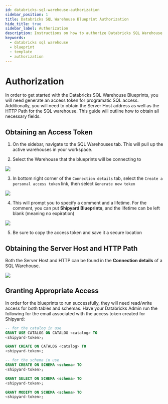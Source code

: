 ```yaml
---
id: databricks-sql-warehouse-authorization
sidebar_position: 1
title: Databricks SQL Warehouse Blueprint Authorization
hide_title: true
sidebar_label: Authorization
description: Instructions on how to authorize Databricks SQL Warehouse to work with Shipyard's low-code Databricks SQL Warehouse templates.
keywords:
  - databricks sql warehouse
  - blueprint
  - template
  - authorization
---
```


#  Authorization

In order to get started with the Databricks SQL Warehouse Blueprints, you will need generate an access token for programatic SQL access. Additionally, you will need to obtain the Server Host address as well as the HTTP Path for the SQL warehouse. This guide will outline how to obtain all necessary fields. 

## Obtaining an Access Token
1. On the sidebar, navigate to the SQL Warehouses tab. This will pull up the active warehouses in your workspace.

2. Select the Warehouse that the blueprints will be connecting to

![](https://cdn.sanity.io/images/2xyydva6/dev/64bab1fdc25752d3c01e7c3006ce6a47e46dd98a-841x213.png?w=450)

3. In bottom right corner of the `Connection details` tab, select the `Create a personal access token` link, then select `Generate new token`

![](https://cdn.sanity.io/images/2xyydva6/dev/baac94bcd0ab4a9d9ccbfec8820c4c2f12b463da-772x194.png?w=450)


4. This will prompt you to specify a comment and a lifetime. For the comment, you can put **Shipyard Blueprints**, and the lifetime can be left blank (meaning no expiration)

![](https://cdn.sanity.io/images/2xyydva6/dev/cdf2a395e30ef5919d06e23c920fee20cfab4884-519x299.png?w=450)

5. Be sure to copy the access token and save it a secure location

## Obtaining the Server Host and HTTP Path
Both the Server Host and HTTP can be found in the **Connection details** of a SQL Warehouse. 

![](https://cdn.sanity.io/images/2xyydva6/dev/115f5091bf47625f75fa2f9e658dd09a4bcb2ca2-768x460.png?w=450)

## Granting Appropriate Access
In order for the blueprints to run successfully, they will need read/write access for both tables and schemas. Have your Databricks Admin run the following for the email associated with the access token created for Shipyard:
```sql
-- for the catalog in use
GRANT USE CATALOG ON CATALOG <catalog> TO
<shipyard-token>;

GRANT CREATE ON CATALOG <catalog> TO 
<shipyard-token>;

-- for the schema in use
GRANT CREATE ON SCHEMA <schema> TO 
<shipyard-token>;

GRANT SELECT ON SCHEMA <schema> TO 
<shipyard-token>;

GRANT MODIFY ON SCHEMA <schema> TO 
<shipyard-token>;
```
